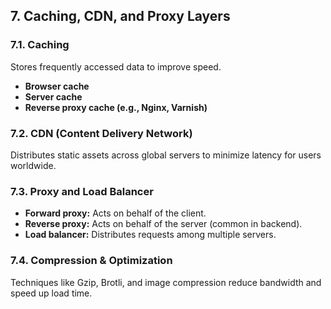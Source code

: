## 7. Caching, CDN, and Proxy Layers

### 7.1. Caching

Stores frequently accessed data to improve speed.

- **Browser cache**
- **Server cache**
- **Reverse proxy cache (e.g., Nginx, Varnish)**

### 7.2. CDN (Content Delivery Network)

Distributes static assets across global servers to minimize latency for users worldwide.

### 7.3. Proxy and Load Balancer

- **Forward proxy:** Acts on behalf of the client.
- **Reverse proxy:** Acts on behalf of the server (common in backend).
- **Load balancer:** Distributes requests among multiple servers.

### 7.4. Compression & Optimization

Techniques like Gzip, Brotli, and image compression reduce bandwidth and speed up load time.
